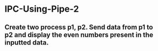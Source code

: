# IPC-Using-Pipe-2

## Create two process p1, p2. Send data from p1 to p2 and display the even numbers present in the inputted data.                                                                                                              
